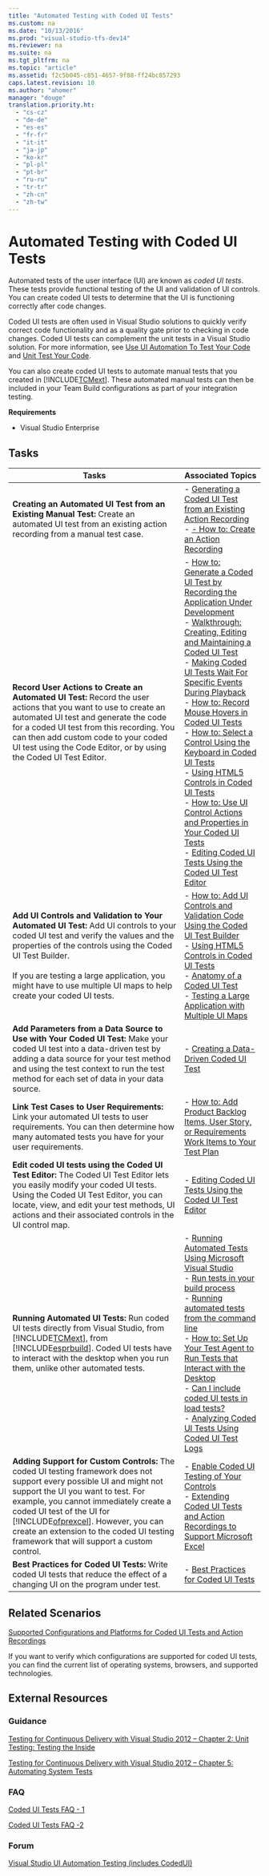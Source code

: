 ```yaml
---
title: "Automated Testing with Coded UI Tests"
ms.custom: na
ms.date: "10/13/2016"
ms.prod: "visual-studio-tfs-dev14"
ms.reviewer: na
ms.suite: na
ms.tgt_pltfrm: na
ms.topic: "article"
ms.assetid: f2c5b045-c851-4657-9f88-ff24bc857293
caps.latest.revision: 10
ms.author: "ahomer"
manager: "douge"
translation.priority.ht: 
  - "cs-cz"
  - "de-de"
  - "es-es"
  - "fr-fr"
  - "it-it"
  - "ja-jp"
  - "ko-kr"
  - "pl-pl"
  - "pt-br"
  - "ru-ru"
  - "tr-tr"
  - "zh-cn"
  - "zh-tw"
---
```

# Automated Testing with Coded UI Tests
Automated tests of the user interface (UI) are known as *coded UI tests*. These tests provide functional testing of the UI and validation of UI controls. You can create coded UI tests to determine that the UI is functioning correctly after code changes.  
  
 Coded UI tests are often used in Visual Studio solutions to quickly verify correct code functionality and as a quality gate prior to checking in code changes. Coded UI tests can complement the unit tests in a Visual Studio solution. For more information, see [Use UI Automation To Test Your Code](../codequality/use-ui-automation-to-test-your-code.md) and [Unit Test Your Code](../codequality/unit-test-your-code.md).  
  
 You can also create coded UI tests to automate manual tests that you created in [!INCLUDE[TCMext](../codequality/includes/tcmext_md.md)]. These automated manual tests can then be included in your Team Build configurations as part of your integration testing.  
  
 **Requirements**  
  
-   Visual Studio Enterprise  
  
## Tasks  
  
|Tasks|Associated Topics|  
|-----------|-----------------------|  
|**Creating an Automated UI Test from an Existing Manual Test:** Create an automated UI test from an existing action recording from a manual test case.|-   [Generating a Coded UI Test from an Existing Action Recording](../test/generating-a-coded-ui-test-from-an-existing-action-recording.md)<br />-   [- How to: Create an Action Recording](../test_notintoc/--how-to--create-an-action-recording.md)|  
|**Record User Actions to Create an Automated UI Test:** Record the user actions that you want to use to create an automated UI test and generate the code for a coded UI test from this recording. You can then add custom code to your coded UI test using the Code Editor, or by using the Coded UI Test Editor.|-   [How to: Generate a Coded UI Test by Recording the Application Under Development](../misc/how-to--generate-a-coded-ui-test-by-recording-the-application-under-development.md)<br />-   [Walkthrough: Creating, Editing and Maintaining a Coded UI Test](../codequality/walkthrough--creating--editing-and-maintaining-a-coded-ui-test.md)<br />-   [Making Coded UI Tests Wait For Specific Events During Playback](../codequality/making-coded-ui-tests-wait-for-specific-events-during-playback.md)<br />-   [How to: Record Mouse Hovers in Coded UI Tests](../misc/how-to--record-mouse-hovers-in-coded-ui-tests.md)<br />-   [How to: Select a Control Using the Keyboard  in Coded UI Tests](../misc/how-to--select-a-control-using-the-keyboard--in-coded-ui-tests.md)<br />-   [Using HTML5 Controls in Coded UI Tests](../codequality/using-html5-controls-in-coded-ui-tests.md)<br />-   [How to: Use UI Control Actions and Properties in Your Coded UI Tests](../misc/how-to--use-ui-control-actions-and-properties-in-your-coded-ui-tests.md)<br />-   [Editing Coded UI Tests Using the Coded UI Test Editor](../codequality/editing-coded-ui-tests-using-the-coded-ui-test-editor.md)|  
|**Add UI Controls and Validation to Your Automated UI Test:** Add UI controls to your coded UI test and verify the values and the properties of the controls using the Coded UI Test Builder.<br /><br /> If you are testing a large application, you might have to use multiple UI maps to help create your coded UI tests.|-   [How to: Add UI Controls and Validation Code Using the Coded UI Test Builder](../misc/how-to--add-ui-controls-and-validation-code-using-the-coded-ui-test-builder.md)<br />-   [Using HTML5 Controls in Coded UI Tests](../codequality/using-html5-controls-in-coded-ui-tests.md)<br />-   [Anatomy of a Coded UI Test](../codequality/anatomy-of-a-coded-ui-test.md)<br />-   [Testing a Large Application with Multiple UI Maps](../codequality/testing-a-large-application-with-multiple-ui-maps.md)|  
|**Add Parameters from a Data Source to Use with Your Coded UI Test:**  Make your coded UI test into a data-driven test by adding a data source for your test method and using the test context to run the test method for each set of data in your data source.|-   [Creating a Data-Driven Coded UI Test](../codequality/creating-a-data-driven-coded-ui-test.md)|  
|**Link Test Cases to User Requirements:** Link your automated UI tests to user requirements. You can then determine how many automated tests you have for your user requirements.|-   [How to: Add Product Backlog Items, User Story, or Requirements Work Items to Your Test Plan](../test_notintoc/how-to--add-product-backlog-items--user-story--or-requirements-work-items-to-your-test-plan.md)|  
|**Edit coded UI tests using the Coded UI Test Editor:** The Coded UI Test Editor lets you easily modify your coded UI tests. Using the Coded UI Test Editor, you can locate, view, and edit your test methods, UI actions and their associated controls in the UI control map.|-   [Editing Coded UI Tests Using the Coded UI Test Editor](../codequality/editing-coded-ui-tests-using-the-coded-ui-test-editor.md)|  
|**Running Automated UI Tests:** Run coded UI tests directly from Visual Studio, from [!INCLUDE[TCMext](../codequality/includes/tcmext_md.md)], from [!INCLUDE[esprbuild](../codequality/includes/esprbuild_md.md)]. Coded UI tests have to interact with the desktop when you run them, unlike other automated tests.|-   [Running Automated Tests Using Microsoft Visual Studio](../test/running-automated-tests-using-microsoft-visual-studio.md)<br />-   [Run tests in your build process](../Topic/Run%20tests%20in%20your%20build%20process.md)<br />-   [Running automated tests from the command line](../test/running-automated-tests-from-the-command-line.md)<br />-   [How to: Set Up Your Test Agent to Run Tests that Interact with the Desktop](../test/how-to--set-up-your-test-agent-to-run-tests-that-interact-with-the-desktop.md)<br />-   [Can I include coded UI tests in load tests?](assetId:///7041cbcf-9ab1-4579-98ff-8f296aeaded4#CreateRunLoadTest_QA_IncludeCUIT)<br />-   [Analyzing Coded UI Tests Using Coded UI Test Logs](../codequality/analyzing-coded-ui-tests-using-coded-ui-test-logs.md)|  
|**Adding Support for Custom Controls:** The coded UI testing framework does not support every possible UI and might not support the UI you want to test. For example, you cannot immediately create a coded UI test of the UI for [!INCLUDE[ofprexcel](../codequality/includes/ofprexcel_md.md)]. However, you can create an extension to the coded UI testing framework that will support a custom control.|-   [Enable Coded UI Testing of Your Controls](../codequality/enable-coded-ui-testing-of-your-controls.md)<br />-   [Extending Coded UI Tests and Action Recordings to Support Microsoft Excel](../codequality/extending-coded-ui-tests-and-action-recordings-to-support-microsoft-excel.md)|  
|**Best Practices for Coded UI Tests:** Write coded UI tests that reduce the effect of a changing UI on the program under test.|-   [Best Practices for Coded UI Tests](../codequality/best-practices-for-coded-ui-tests.md)|  
  
## Related Scenarios  
 [Supported Configurations and Platforms for Coded UI Tests and Action Recordings](../codequality/supported-configurations-and-platforms-for-coded-ui-tests-and-action-recordings.md)  
  
 If you want to verify which configurations are supported for coded UI tests, you can find the current list of operating systems, browsers, and supported technologies.  
  
## External Resources  
  
### Guidance  
 [Testing for Continuous Delivery with Visual Studio 2012 – Chapter 2: Unit Testing: Testing the Inside](http://go.microsoft.com/fwlink/?LinkID=255188)  
  
 [Testing for Continuous Delivery with Visual Studio 2012 – Chapter 5: Automating System Tests](http://go.microsoft.com/fwlink/?LinkID=255196)  
  
### FAQ  
 [Coded UI Tests FAQ - 1](http://go.microsoft.com/fwlink/?LinkID=230576)  
  
 [Coded UI Tests FAQ -2](http://go.microsoft.com/fwlink/?LinkID=230578)  
  
### Forum  
 [Visual Studio UI Automation Testing (includes CodedUI)](http://go.microsoft.com/fwlink/?LinkID=224497)